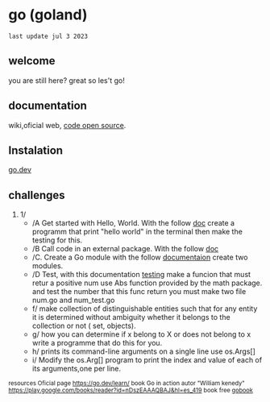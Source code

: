 # go (goland) 
`last update jul 3 2023`
## welcome
you are still here? great so les't go!

## documentation
wiki,oficial web, <a href="https://cs.opensource.google/go/go">code open source</a>.
## Instalation 
<a href="https://go.dev/dl/">go.dev</a>
## challenges
1. 1/
   - /A  Get started with Hello, World. With the follow <a href="https://go.dev/doc/tutorial/getting-started#code">doc</a> create a programm that print "hello world" in the terminal then make the testing for this.
   - /B  Call code in an external package. With the follow <a href="https://go.dev/doc/tutorial/getting-started#code">doc</a>
   - /C. Create a Go module with the follow <a href="https://go.dev/doc/tutorial/create-module">documentaion</a> create two modules.
   - /D Test, with this documentation <a href="https://pkg.go.dev/testing#hdr-Examples">testing</a> make a funcion that must retur a positive num use Abs function provided by the math package. and test the number that this func return you must make two file num.go and num_test.go
   - f/ make collection of distinguishable entities such that for any entity it is determined without ambiguity whether it belongs to the collection or not ( set, objects).
   - g/ how you can determine if x belong to X or does not belong to x write a programme that do this for you.
   - h/ prints its command-line arguments on a single line use os.Args[]
   - i/ Modify the os.Arg[] program to print the index and value of each of its arguments,one per line.




<sub> resources
Oficial page
 https://go.dev/learn/
book 
Go in action autor "William kenedy"
https://play.google.com/books/reader?id=nDszEAAAQBAJ&hl=es_419
book free
<a href="./bookFree/gobook.png">gobook</a>
</sub>
